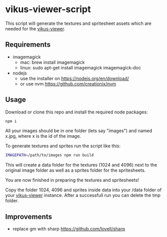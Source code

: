# vikus-viewer-script

This script will generate the textures and spritesheet assets which are needed for the [vikus-viewer](https://github.com/cpietsch/vikus-viewer). 


## Requirements
- imagemagick
  - mac: brew install imagemagick
  - linux: sudo apt-get install imagemagick imagemagick-doc 
- nodejs
  - use the installer on https://nodejs.org/en/download/
  - or use nvm https://github.com/creationix/nvm


## Usage

Download or clone this repo and install the required node packages: 

```sh
npm i
``` 

All your images should be in one folder (lets say "images") and named x.jpg, where x is the id of the image.

To generate textures and sprites run the script like this:

```sh
IMAGEPATH=/path/to/images npm run build
``` 

This will create a data folder for the textures (1024 and 4096) next to the original image folder as well as a sprites folder for the spritesheets.

You are now finished in preparing the textures and spritesheets!

Copy the folder 1024, 4096 and sprites inside data into your /data folder of your [vikus-viewer](https://github.com/cpietsch/vikus-viewer) instance. After a successfull run you can delete the tmp folder.


## Improvements
- replace gm with sharp https://github.com/lovell/sharp